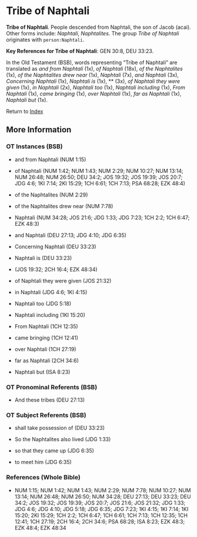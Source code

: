 # Tribe of Naphtali
**Tribe of Naphtali**. 
People descended from Naphtali, the son of Jacob (acai). 
Other forms include: 
*Naphtali*, *Naphtalites*. 
The group _Tribe of Naphtali_ originates with `person:Naphtali`. 


**Key References for Tribe of Naphtali**: 
GEN 30:8, DEU 33:23. 


In the Old Testament (BSB), words representing “Tribe of Naphtali” are translated as 
*and from Naphtali* (1x), *of Naphtali* (18x), *of the Naphtalites* (1x), *of the Naphtalites drew near* (1x), *Naphtali* (7x), *and Naphtali* (3x), *Concerning Naphtali* (1x), *Naphtali is* (1x), ** (3x), *of Naphtali they were given* (1x), *in Naphtali* (2x), *Naphtali too* (1x), *Naphtali including* (1x), *From Naphtali* (1x), *came bringing* (1x), *over Naphtali* (1x), *far as Naphtali* (1x), *Naphtali but* (1x). 




Return to [Index](00-Index.md)

## More Information

### OT Instances (BSB)

* and from Naphtali (NUM 1:15)

* of Naphtali (NUM 1:42; NUM 1:43; NUM 2:29; NUM 10:27; NUM 13:14; NUM 26:48; NUM 26:50; DEU 34:2; JOS 19:32; JOS 19:39; JOS 20:7; JDG 4:6; 1KI 7:14; 2KI 15:29; 1CH 6:61; 1CH 7:13; PSA 68:28; EZK 48:4)

* of the Naphtalites (NUM 2:29)

* of the Naphtalites drew near (NUM 7:78)

* Naphtali (NUM 34:28; JOS 21:6; JDG 1:33; JDG 7:23; 1CH 2:2; 1CH 6:47; EZK 48:3)

* and Naphtali (DEU 27:13; JDG 4:10; JDG 6:35)

* Concerning Naphtali (DEU 33:23)

* Naphtali is (DEU 33:23)

*  (JOS 19:32; 2CH 16:4; EZK 48:34)

* of Naphtali they were given (JOS 21:32)

* in Naphtali (JDG 4:6; 1KI 4:15)

* Naphtali too (JDG 5:18)

* Naphtali including (1KI 15:20)

* From Naphtali (1CH 12:35)

* came bringing (1CH 12:41)

* over Naphtali (1CH 27:19)

* far as Naphtali (2CH 34:6)

* Naphtali but (ISA 8:23)



### OT Pronominal Referents (BSB)

* And these tribes (DEU 27:13)



### OT Subject Referents (BSB)

* shall take possession of (DEU 33:23)

* So the Naphtalites also lived (JDG 1:33)

* so that they came up (JDG 6:35)

* to meet him (JDG 6:35)



### References (Whole Bible)

* NUM 1:15; NUM 1:42; NUM 1:43; NUM 2:29; NUM 7:78; NUM 10:27; NUM 13:14; NUM 26:48; NUM 26:50; NUM 34:28; DEU 27:13; DEU 33:23; DEU 34:2; JOS 19:32; JOS 19:39; JOS 20:7; JOS 21:6; JOS 21:32; JDG 1:33; JDG 4:6; JDG 4:10; JDG 5:18; JDG 6:35; JDG 7:23; 1KI 4:15; 1KI 7:14; 1KI 15:20; 2KI 15:29; 1CH 2:2; 1CH 6:47; 1CH 6:61; 1CH 7:13; 1CH 12:35; 1CH 12:41; 1CH 27:19; 2CH 16:4; 2CH 34:6; PSA 68:28; ISA 8:23; EZK 48:3; EZK 48:4; EZK 48:34



